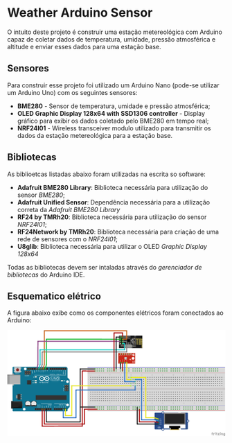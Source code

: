 # Weather Arduino Sensor

O intuito deste projeto é construir uma estação metereológica com Arduino capaz de coletar dados de temperatura, umidade, pressão atmosférica e altitude e enviar esses dados para uma estação base.

## Sensores
Para construir esse projeto foi utilizado um Arduino Nano (pode-se utilizar um Arduino Uno) com os seguintes sensores:
* **BME280** - Sensor de temperatura, umidade e pressão atmosférica;
* **OLED Graphic Display 128x64 with SSD1306 controller** - Display gráfico para exibir os dados coletado pelo BME280 em tempo real;
* **NRF24l01** - Wireless transceiver modulo utilizado para transmitir os dados da estação metereológica para a estação base.

## Bibliotecas
As biblioetcas listadas abaixo foram utilizadas na escrita so software:

* **Adafruit BME280 Library**: Biblioteca necessária para utilização do sensor *BME280*;
* **Adafruit Unified Sensor**: Dependência necessária para a utilização correta da *Adafruit BME280 Library*
* **RF24 by TMRh20**: Biblioteca necessária para utilização do sensor *NRF24l01*;
* **RF24Network by TMRh20**: Biblioteca necessária para criação de uma rede de sensores com o *NRF24l01*;
* **U8glib**: Biblioteca necessária para utilizar o OLED *Graphic Display 128x64*

Todas as bibliotecas devem ser intaladas através do *gerenciador de bibliotecas* do Arduino IDE.

## Esquematico elétrico
A figura abaixo exibe como os componentes elétricos foram conectados ao Arduino:

![Image of Arduino Eletronic Schematic](hackaton-arduino.png)